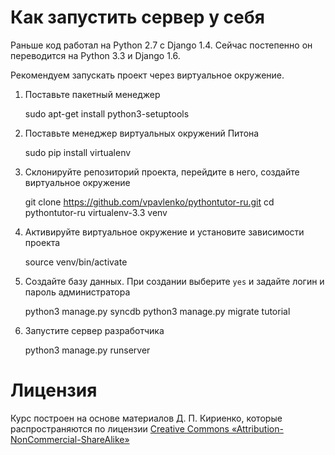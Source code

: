 Как запустить сервер у себя
===========================

Раньше код работал на Python 2.7 с Django 1.4. Сейчас постепенно он переводится на Python 3.3 и Django 1.6.

Рекомендуем запускать проект через виртуальное окружение.

1. Поставьте пакетный менеджер

    sudo apt-get install python3-setuptools

2. Поставьте менеджер виртуальных окружений Питона

    sudo pip install virtualenv

3. Склонируйте репозиторий проекта, перейдите в него, создайте виртуальное окружение

    git clone https://github.com/vpavlenko/pythontutor-ru.git
    cd pythontutor-ru
    virtualenv-3.3 venv

4. Активируйте виртуальное окружение и установите зависимости проекта

    source venv/bin/activate

5. Создайте базу данных. При создании выберите `yes` и задайте логин и пароль администратора

    python3 manage.py syncdb
    python3 manage.py migrate tutorial

6. Запустите сервер разработчика

    python3 manage.py runserver


Лицензия
========

Курс построен на основе материалов Д. П. Кириенко, которые распространяются по лицензии [Creative Commons «Attribution-NonCommercial-ShareAlike»](http://creativecommons.org/licenses/by-nc-sa/3.0/deed.ru)
